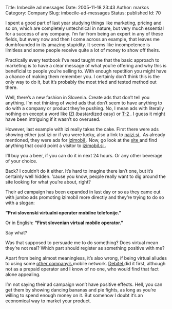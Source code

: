Title: Imbecile ad messages
Date: 2005-11-18 23:43
Author: markos
Category: Company
Slug: imbecile-ad-messages
Status: published
Id: 70

<html>
 <body>
  <div>
   <p>
    I spent a good part of last year studying things like marketing, pricing and so on, which are completely untechnical in nature, but very much essential for a success of any company. I’m far from being an expert in any of these fields, but every now and then I come across an example, that leaves me dumbfounded in its amazing stupidity. It seems like incompetence is limitless and some people receive quite a lot of money to show off theirs.
   </p>
   <p>
    Practically every textbook I’ve read taught me that the basic approach to marketing is to have a clear message of what you’re offering and why this is beneficial to people you’re selling to. With enough repetition you might have a chance of making them remember you. I certainly don’t think this is the only way to do it, but it’s probably the most tried and tested method out there.
   </p>
   <p>
    Well, there’s a new fashion in Slovenia. Create ads that don’t tell you anything. I’m not thinking of weird ads that don’t seem to have anything to do with a company or product they’re pushing. No, I mean ads with literally nothing on except a word like
    <a href="http://www.izimobil.si">
     IZI
    </a>
    (bastardized easy) or
    <a href="http://www.t-2.net">
     T-2
    </a>
    . I guess it might have been intriguing if it wasn’t so overused.
   </p>
   <p>
    However, last example with izi really takes the cake. First there were ads showing either just izi or if you were lucky, also a link to
    <a href="http://www.naizi.si">
     naizi.si
    </a>
    . As already mentioned, they were ads for
    <a href="http://www.izimobil.si">
     izimobil
    </a>
    . Now, go look at the
    <a href="http://www.naizi.si">
     site
    </a>
    and find anything that could point a visitor to
    <a href="http://www.izimobil.si">
     izimobil.si
    </a>
    .
   </p>
   <p>
    I’ll buy you a beer, if you can do it in next 24 hours. Or any other beverage of your choice.
   </p>
   <p>
    Back? I couldn’t do it either. It’s hard to imagine there isn’t one, but it’s certainly well hidden. ’cause you know, people really want to dig around the site looking for what you’re about, right?
   </p>
   <p>
    Their ad campaign has been expanded in last day or so as they came out with jumbo ads promoting izimobil more directly and they’re trying to do so with a slogan:
   </p>
   <p>
    <strong>
     “Prvi slovenski virtualni operater mobilne telefonije.”
    </strong>
   </p>
   <p>
    Or in English:
    <strong>
     “First slovenian virtual mobile operator.”
    </strong>
   </p>
   <p>
    Say what?
   </p>
   <p>
    Was that supposed to persuade me to do something? Does virtual mean they’re not real? Which part should register as something positive with me?
   </p>
   <p>
    Apart from being almost meaningless, it’s also wrong, if being virtual alludes to using some
    <a href="http://www.mobitel.si">
     other company’s
    </a>
    mobile network.
    <a href="http://www.debitel.si/">
     Debitel
    </a>
    did it first, although not as a prepaid operator and I know of no one, who would find that fact alone appealing.
   </p>
   <p>
    I’m not saying their ad campaign won’t have positive effects. Hell, you can get them by showing dancing bananas and pie fights, as long as you’re willing to spend enough money on it. But somehow I doubt it’s an economical way to market your product.
   </p>
  </div>
 </body>
</html>